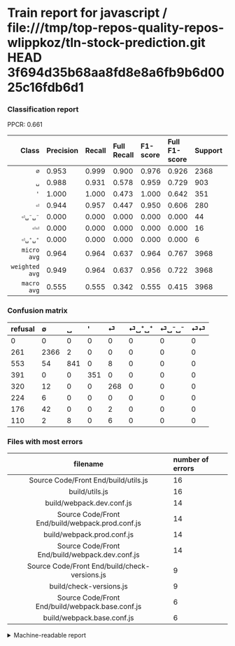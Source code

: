 # Train report for javascript / file:///tmp/top-repos-quality-repos-wlippkoz/tln-stock-prediction.git HEAD 3f694d35b68aa8fd8e8a6fb9b6d0025c16fdb6d1

### Classification report

PPCR: 0.661

| Class | Precision | Recall | Full Recall | F1-score | Full F1-score | Support | Full Support | PPCR |
|------:|:----------|:-------|:------------|:---------|:---------|:--------|:-------------|:-----|
| `∅` | 0.953| 0.999| 0.900| 0.976| 0.926| 2368| 2629| 0.901 |
| `␣` | 0.988| 0.931| 0.578| 0.959| 0.729| 903| 1456| 0.620 |
| `'` | 1.000| 1.000| 0.473| 1.000| 0.642| 351| 742| 0.473 |
| `⏎` | 0.944| 0.957| 0.447| 0.950| 0.606| 280| 600| 0.467 |
| `⏎␣⁻␣⁻` | 0.000| 0.000| 0.000| 0.000| 0.000| 44| 220| 0.200 |
| `⏎⏎` | 0.000| 0.000| 0.000| 0.000| 0.000| 16| 126| 0.127 |
| `⏎␣⁺␣⁺` | 0.000| 0.000| 0.000| 0.000| 0.000| 6| 230| 0.026 |
| `micro avg` | 0.964| 0.964| 0.637| 0.964| 0.767| 3968| 6003| 0.661 |
| `weighted avg` | 0.949| 0.964| 0.637| 0.956| 0.722| 3968| 6003| 0.661 |
| `macro avg` | 0.555| 0.555| 0.342| 0.555| 0.415| 3968| 6003| 0.661 |

### Confusion matrix

|refusal|  ∅| ␣| '| ⏎| ⏎␣⁺␣⁺| ⏎␣⁻␣⁻| ⏎⏎| 
|:---|:---|:---|:---|:---|:---|:---|:---|
|0 |0 |0 |0 |0 |0 |0 |0 |
|261 |2366 |2 |0 |0 |0 |0 |0 |
|553 |54 |841 |0 |8 |0 |0 |0 |
|391 |0 |0 |351 |0 |0 |0 |0 |
|320 |12 |0 |0 |268 |0 |0 |0 |
|224 |6 |0 |0 |0 |0 |0 |0 |
|176 |42 |0 |0 |2 |0 |0 |0 |
|110 |2 |8 |0 |6 |0 |0 |0 |

### Files with most errors

| filename | number of errors|
|:----:|:-----|
| Source Code/Front End/build/utils.js | 16 |
| build/utils.js | 16 |
| build/webpack.dev.conf.js | 14 |
| Source Code/Front End/build/webpack.prod.conf.js | 14 |
| build/webpack.prod.conf.js | 14 |
| Source Code/Front End/build/webpack.dev.conf.js | 14 |
| Source Code/Front End/build/check-versions.js | 9 |
| build/check-versions.js | 9 |
| Source Code/Front End/build/webpack.base.conf.js | 6 |
| build/webpack.base.conf.js | 6 |

<details>
    <summary>Machine-readable report</summary>
```json
{
  "cl_report": {"\u0027": {"f1-score": 1.0, "precision": 1.0, "recall": 1.0, "support": 351}, "macro avg": {"f1-score": 0.5549965260335841, "precision": 0.5550249410992258, "recall": 0.5553768914856955, "support": 3968}, "micro avg": {"f1-score": 0.9642137096774194, "precision": 0.9642137096774194, "recall": 0.9642137096774194, "support": 3968}, "weighted avg": {"f1-score": 0.9560027268405737, "precision": 0.9488261763119339, "recall": 0.9642137096774194, "support": 3968}, "\u2205": {"f1-score": 0.9756701030927835, "precision": 0.9532634971796938, "recall": 0.9991554054054054, "support": 2368}, "\u23ce": {"f1-score": 0.9503546099290779, "precision": 0.9436619718309859, "recall": 0.9571428571428572, "support": 280}, "\u23ce\u23ce": {"f1-score": 0.0, "precision": 0.0, "recall": 0.0, "support": 16}, "\u23ce\u2423\u207a\u2423\u207a": {"f1-score": 0.0, "precision": 0.0, "recall": 0.0, "support": 6}, "\u23ce\u2423\u207b\u2423\u207b": {"f1-score": 0.0, "precision": 0.0, "recall": 0.0, "support": 44}, "\u2423": {"f1-score": 0.958950969213227, "precision": 0.9882491186839013, "recall": 0.9313399778516057, "support": 903}},
  "cl_report_full": {"\u0027": {"f1-score": 0.6422689844464775, "precision": 1.0, "recall": 0.47304582210242585, "support": 742}, "macro avg": {"f1-score": 0.41479077605827436, "precision": 0.5550249410992258, "recall": 0.34246919165749307, "support": 6003}, "micro avg": {"f1-score": 0.7674255340487414, "precision": 0.9642137096774194, "recall": 0.6373479926703315, "support": 6003}, "weighted avg": {"f1-score": 0.7222992702540756, "precision": 0.8750987229698096, "recall": 0.6373479926703315, "support": 6003}, "\u2205": {"f1-score": 0.9258462140481315, "precision": 0.9532634971796938, "recall": 0.899961962723469, "support": 2629}, "\u23ce": {"f1-score": 0.6063348416289593, "precision": 0.9436619718309859, "recall": 0.44666666666666666, "support": 600}, "\u23ce\u23ce": {"f1-score": 0.0, "precision": 0.0, "recall": 0.0, "support": 126}, "\u23ce\u2423\u207a\u2423\u207a": {"f1-score": 0.0, "precision": 0.0, "recall": 0.0, "support": 230}, "\u23ce\u2423\u207b\u2423\u207b": {"f1-score": 0.0, "precision": 0.0, "recall": 0.0, "support": 220}, "\u2423": {"f1-score": 0.729085392284352, "precision": 0.9882491186839013, "recall": 0.5776098901098901, "support": 1456}},
  "ppcr": 0.6610028319173746
}
```
</details>

